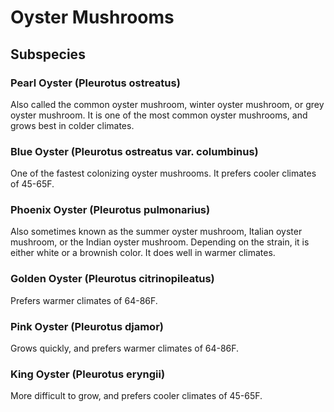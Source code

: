 # Oyster Mushrooms

## Subspecies

### Pearl Oyster (Pleurotus ostreatus)

Also called the common oyster mushroom, winter oyster mushroom, or grey oyster mushroom.
It is one of the most common oyster mushrooms, and grows best in colder climates.

### Blue Oyster (Pleurotus ostreatus var. columbinus)

One of the fastest colonizing oyster mushrooms. It prefers cooler climates of 45-65F.

### Phoenix Oyster (Pleurotus pulmonarius)

Also sometimes known as the summer oyster mushroom, Italian oyster mushroom, or the Indian oyster mushroom.
Depending on the strain, it is either white or a brownish color. It does well in warmer climates.

### Golden Oyster (Pleurotus citrinopileatus)

Prefers warmer climates of 64-86F.

### Pink Oyster (Pleurotus djamor)

Grows quickly, and prefers warmer climates of 64-86F.

### King Oyster (Pleurotus eryngii)

More difficult to grow, and prefers cooler climates of 45-65F.
